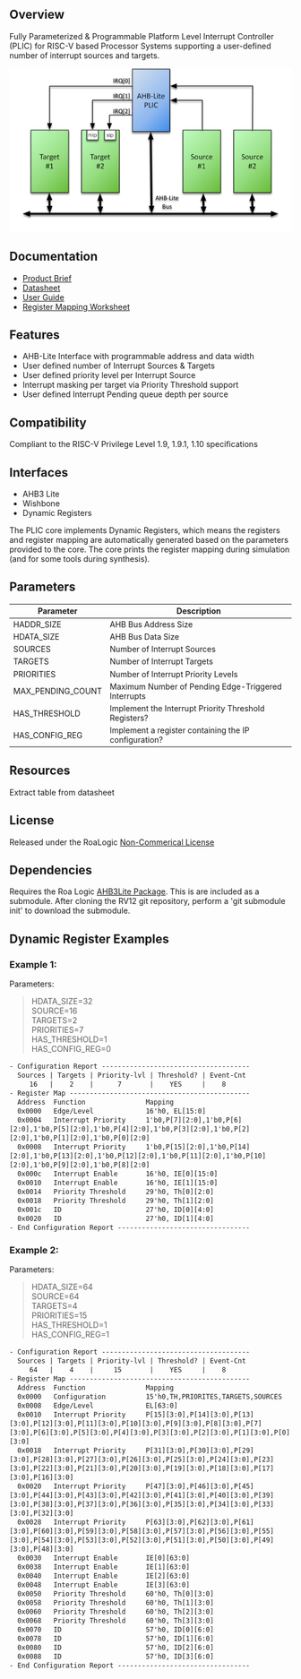## Overview

Fully Parameterized & Programmable Platform Level Interrupt Controller (PLIC) for RISC-V based Processor Systems supporting a user-defined number of interrupt sources and targets.

![Example PLIC System Diagram](docs/AHB-Lite_PLIC_System_Diagram.png)

## Documentation

- [Product Brief]()
- [Datasheet]()
- [User Guide]()
- [Register Mapping Worksheet]()

## Features

- AHB-Lite Interface with programmable address and data width
- User defined number of Interrupt Sources & Targets
- User defined priority level per Interrupt Source
- Interrupt masking per target via Priority Threshold support
- User defined Interrupt Pending queue depth per source

## Compatibility

Compliant to the RISC-V Privilege Level 1.9, 1.9.1, 1.10 specifications

## Interfaces

- AHB3 Lite
- Wishbone
- Dynamic Registers

The PLIC core implements Dynamic Registers, which means the registers and register mapping are automatically generated based on the parameters provided to the core. The core prints the register mapping during simulation (and for some tools during synthesis).

## Parameters

| Parameter         | Description                                            |
| ----------------- | ------------------------------------------------------ |
| HADDR_SIZE        | AHB Bus Address Size                                   |
| HDATA_SIZE        | AHB Bus Data Size                                      |
| SOURCES           | Number of Interrupt Sources                            |
| TARGETS           | Number of Interrupt Targets                            |
| PRIORITIES        | Number of Interrupt Priority Levels                    |
| MAX_PENDING_COUNT | Maximum Number of Pending Edge-Triggered Interrupts    |
| HAS_THRESHOLD     | Implement the Interrupt Priority Threshold Registers?  |
| HAS_CONFIG_REG    | Implement a register containing the IP configuration?  |

## Resources

Extract table from datasheet

## License

Released under the RoaLogic [Non-Commerical License](/LICENSE.md)

## Dependencies
Requires the Roa Logic [AHB3Lite Package](). This is are included as a submodule.
After cloning the RV12 git repository, perform a 'git submodule init' to download the submodule.

## Dynamic Register Examples
### Example 1:
Parameters:  
> HDATA_SIZE=32  
SOURCE=16  
TARGETS=2  
PRIORITIES=7  
HAS_THRESHOLD=1  
HAS_CONFIG_REG=0

```
- Configuration Report -------------------------------------
  Sources | Targets | Priority-lvl | Threshold? | Event-Cnt
     16   |    2    |      7       |    YES     |    8
- Register Map ---------------------------------------------
  Address  Function               Mapping
  0x0000   Edge/Level             16'h0, EL[15:0]
  0x0004   Interrupt Priority     1'b0,P[7][2:0],1'b0,P[6][2:0],1'b0,P[5][2:0],1'b0,P[4][2:0],1'b0,P[3][2:0],1'b0,P[2][2:0],1'b0,P[1][2:0],1'b0,P[0][2:0]
  0x0008   Interrupt Priority     1'b0,P[15][2:0],1'b0,P[14][2:0],1'b0,P[13][2:0],1'b0,P[12][2:0],1'b0,P[11][2:0],1'b0,P[10][2:0],1'b0,P[9][2:0],1'b0,P[8][2:0]
  0x000c   Interrupt Enable       16'h0, IE[0][15:0]
  0x0010   Interrupt Enable       16'h0, IE[1][15:0]
  0x0014   Priority Threshold     29'h0, Th[0][2:0]
  0x0018   Priority Threshold     29'h0, Th[1][2:0]
  0x001c   ID                     27'h0, ID[0][4:0]
  0x0020   ID                     27'h0, ID[1][4:0]
- End Configuration Report ---------------------------------
```

### Example 2:
Parameters:  
> HDATA_SIZE=64  
SOURCE=64  
TARGETS=4  
PRIORITIES=15  
HAS_THRESHOLD=1  
HAS_CONFIG_REG=1

```
- Configuration Report -------------------------------------
  Sources | Targets | Priority-lvl | Threshold? | Event-Cnt  
     64   |    4    |     15       |    YES     |    8       
- Register Map ---------------------------------------------
  Address  Function               Mapping
  0x0000   Configuration          15'h0,TH,PRIORITES,TARGETS,SOURCES
  0x0008   Edge/Level             EL[63:0]
  0x0010   Interrupt Priority     P[15][3:0],P[14][3:0],P[13][3:0],P[12][3:0],P[11][3:0],P[10][3:0],P[9][3:0],P[8][3:0],P[7][3:0],P[6][3:0],P[5][3:0],P[4][3:0],P[3][3:0],P[2][3:0],P[1][3:0],P[0][3:0]
  0x0018   Interrupt Priority     P[31][3:0],P[30][3:0],P[29][3:0],P[28][3:0],P[27][3:0],P[26][3:0],P[25][3:0],P[24][3:0],P[23][3:0],P[22][3:0],P[21][3:0],P[20][3:0],P[19][3:0],P[18][3:0],P[17][3:0],P[16][3:0]
  0x0020   Interrupt Priority     P[47][3:0],P[46][3:0],P[45][3:0],P[44][3:0],P[43][3:0],P[42][3:0],P[41][3:0],P[40][3:0],P[39][3:0],P[38][3:0],P[37][3:0],P[36][3:0],P[35][3:0],P[34][3:0],P[33][3:0],P[32][3:0]
  0x0028   Interrupt Priority     P[63][3:0],P[62][3:0],P[61][3:0],P[60][3:0],P[59][3:0],P[58][3:0],P[57][3:0],P[56][3:0],P[55][3:0],P[54][3:0],P[53][3:0],P[52][3:0],P[51][3:0],P[50][3:0],P[49][3:0],P[48][3:0]
  0x0030   Interrupt Enable       IE[0][63:0]
  0x0038   Interrupt Enable       IE[1][63:0]
  0x0040   Interrupt Enable       IE[2][63:0]
  0x0048   Interrupt Enable       IE[3][63:0]
  0x0050   Priority Threshold     60'h0, Th[0][3:0]
  0x0058   Priority Threshold     60'h0, Th[1][3:0]
  0x0060   Priority Threshold     60'h0, Th[2][3:0]
  0x0068   Priority Threshold     60'h0, Th[3][3:0]
  0x0070   ID                     57'h0, ID[0][6:0]
  0x0078   ID                     57'h0, ID[1][6:0]
  0x0080   ID                     57'h0, ID[2][6:0]
  0x0088   ID                     57'h0, ID[3][6:0]
- End Configuration Report ---------------------------------
```
